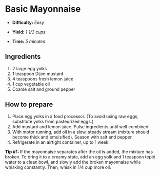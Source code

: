 # Basic Mayonnaise

- **Difficulty:** _Easy_

- **Yield:** _1 1/3 cups_

- **Time:** _5 minutes_

## Ingredients

1. 2 large egg yolks
1. 1 teaspoon Dijon mustard
1. 4 teaspoons fresh lemon juice
1. 1 cup vegetable oil
1. Coarse salt and ground pepper

## How to prepare

1. Place egg yolks in a food processor. (To avoid using raw eggs, substitute yolks from pasteurized eggs.)
1. Add mustard and lemon juice. Pulse ingredients until well combined.
1. With motor running, add oil in a slow, steady stream (mixture should become thick and emulsified). Season with salt and pepper.
1. Refrigerate in an airtight container, up to 1 week.

**Tip #1:** If the mayonnaise separates after the oil is added, the mixture has broken. To bring it to a creamy state, add an egg yolk and 1 teaspoon tepid water to a clean bowl, and slowly add the broken mayonnaise while whisking constantly. Then, whisk in 1/4 cup more oil.
